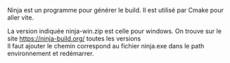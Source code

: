 Ninja est un programme pour générer le build. Il est utilisé par Cmake pour aller vite.  

La version indiquée ninja-win.zip est celle pour windows.
On trouve sur le site https://ninja-build.org/ toutes les versions   
Il faut ajouter le chemin correspond au fichier ninja.exe dans le path environnement et redémarrer.
